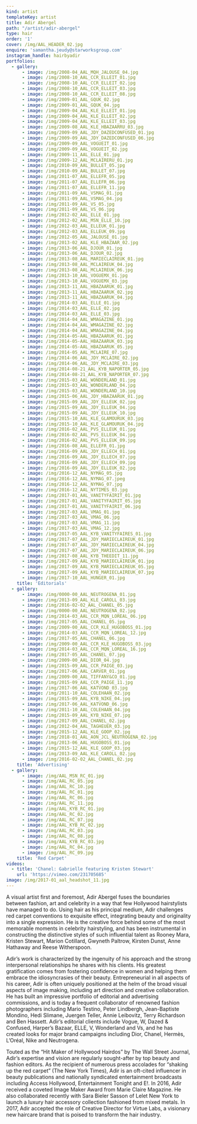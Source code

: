 ```yaml
---
kind: artist
templateKey: artist
title: Adir Abergel
path: "/artist/adir-abergel"
type: hair
order: '1'
cover: /img/AAL_HEADER_02.jpg
enquire: 'samantha.jeudy@starworksgroup.com'
instagram_handle: hairbyadir
portfolios:
  - gallery:
      - image: /img/2008-04_AAL_MQH_JALOUSE_04.jpg
      - image: /img/2008-10_AAL_CCR_ELLEIT_01.jpg
      - image: /img/2008-10_AAL_CCR_ELLEIT_02.jpg
      - image: /img/2008-10_AAL_CCR_ELLEIT_03.jpg
      - image: /img/2008-10_AAL_CCR_ELLEIT_08.jpg
      - image: /img/2009-01_AAL_GQUK_02.jpg
      - image: /img/2009-01_AAL_GQUK_04.jpg
      - image: /img/2009-04_AAL_KLE_ELLEIT_01.jpg
      - image: /img/2009-04_AAL_KLE_ELLEIT_02.jpg
      - image: /img/2009-04_AAL_KLE_ELLEIT_03.jpg
      - image: /img/2009-08_AAL_KLE_HBAZAARRU_03.jpg
      - image: /img/2009-09_AAL_JDY_DAZEDCONFUSED_01.jpg
      - image: /img/2009-09_AAL_JDY_DAZEDCONFUSED_06.jpg
      - image: /img/2009-09_AAL_VOGUEIT_01.jpg
      - image: /img/2009-09_AAL_VOGUEIT_02.jpg
      - image: /img/2009-11_AAL_ELLE_01.jpg
      - image: /img/2009-12_AAL_MCLAIRERU_01.jpg
      - image: /img/2010-09_AAL_BULLET_05.jpg
      - image: /img/2010-09_AAL_BULLET_07.jpg
      - image: /img/2011-07_AAL_ELLEFR_05.jpg
      - image: /img/2011-07_AAL_ELLEFR_06.jpg
      - image: /img/2011-07_AAL_ELLEFR_11.jpg
      - image: /img/2011-09_AAL_VSMAG_01.jpg
      - image: /img/2011-09_AAL_VSMAG_04.jpg
      - image: /img/2011-09_AAL_VS_05.jpg
      - image: /img/2011-09_AAL_VS_06.jpg
      - image: /img/2012-02_AAL_ELLE_01.jpg
      - image: /img/2012-02_AAL_MSN_ELLE_10.jpg
      - image: /img/2012-03_AAL_ELLEUK_01.jpg
      - image: /img/2012-03_AAL_ELLEUK_09.jpg
      - image: /img/2012-05_AAL_JALOUSE_01.jpg
      - image: /img/2013-02_AAL_KLE_HBAZAAR_02.jpg
      - image: /img/2013-06_AAL_DJOUR_01.jpg
      - image: /img/2013-06_AAL_DJOUR_02.jpg
      - image: /img/2013-08_AAL_MARIECLAIREUK_01.jpg
      - image: /img/2013-08_AAL_MCLAIREUK_04.jpg
      - image: /img/2013-08_AAL_MCLAIREUK_06.jpg
      - image: /img/2013-10_AAL_VOGUEMX_01.jpg
      - image: /img/2013-10_AAL_VOGUEMX_03.jpg
      - image: /img/2013-11_AAL_HBAZAARUK_01.jpg
      - image: /img/2013-11_AAL_HBAZAARUK_02.jpg
      - image: /img/2013-11_AAL_HBAZAARUK_04.jpg
      - image: /img/2014-03_AAL_ELLE_01.jpg
      - image: /img/2014-03_AAL_ELLE_02.jpg
      - image: /img/2014-03_AAL_ELLE_03.jpg
      - image: /img/2014-04_AAL_WMAGAZINE_01.jpg
      - image: /img/2014-04_AAL_WMAGAZINE_02.jpg
      - image: /img/2014-04_AAL_WMAGAZINE_04.jpg
      - image: /img/2014-05-AAL_HBAZAARUK_01.jpg
      - image: /img/2014-05-AAL_HBAZAARUK_03.jpg
      - image: /img/2014-05-AAL_HBAZAARUK_05.jpg
      - image: /img/2014-05_AAL_MCLAIRE_07.jpg
      - image: /img/2014-06_AAL_JDY_MCLAIRE_02.jpg
      - image: /img/2014-06_AAL_JDY_MCLAIRE_03.jpg
      - image: /img/2014-08-21_AAL_KYB_NAPORTER_05.jpg
      - image: /img/2014-08-21_AAL_KYB_NAPORTER_07.jpg
      - image: /img/2015-03_AAL_WONDERLAND_01.jpg
      - image: /img/2015-03_AAL_WONDERLAND_04.jpg
      - image: /img/2015-03_AAL_WONDERLAND_10.jpg
      - image: /img/2015-06_AAL_JDY_HBAZAARUK_01.jpg
      - image: /img/2015-09_AAL_JDY_ELLEUK_02.jpg
      - image: /img/2015-09_AAL_JDY_ELLEUK_04.jpg
      - image: /img/2015-09_AAL_JDY_ELLEUK_10.jpg
      - image: /img/2015-10_AAL_KLE_GLAMOURUK_03.jpg
      - image: /img/2015-10_AAL_KLE_GLAMOURUK_04.jpg
      - image: /img/2016-02_AAL_PVS_ELLEUK_01.jpg
      - image: /img/2016-02_AAL_PVS_ELLEUK_04.jpg
      - image: /img/2016-02_AAL_PVS_ELLEUK_09.jpg
      - image: /img/2016-08_AAL_ELLEFR_01.jpg
      - image: /img/2016-09_AAL_JDY_ELLECH_01.jpg
      - image: /img/2016-09_AAL_JDY_ELLECH_07.jpg
      - image: /img/2016-09_AAL_JDY_ELLECH_09.jpg
      - image: /img/2016-09_AAL_JDY_ELLEUK_02.jpg
      - image: /img/2016-12_AAL_NYMAG_05.jpg
      - image: /img/2016-12_AAL_NYMAG_07.jpeg
      - image: /img/2016-12_AAL_NYMAG_07.jpg
      - image: /img/2016-12_AAL_NYTIMES_03.jpg
      - image: /img/2017-01_AAL_VANITYFAIRIT_01.jpg
      - image: /img/2017-01_AAL_VANITYFAIRIT_05.jpg
      - image: /img/2017-01_AAL_VANITYFAIRIT_06.jpg
      - image: /img/2017-03_AAL_VMAG_01.jpg
      - image: /img/2017-03_AAL_VMAG_06.jpg
      - image: /img/2017-03_AAL_VMAG_11.jpg
      - image: /img/2017-03_AAL_VMAG_12.jpg
      - image: /img/2017-05_AAL_KYB_VANITYFAIRES_01.jpg
      - image: /img/2017-07_AAL_JDY_MARIECLAIREUK_01.jpg
      - image: /img/2017-07_AAL_JDY_MARIECLAIREUK_04.jpg
      - image: /img/2017-07_AAL_JDY_MARIECLAIREUK_06.jpg
      - image: /img/2017-08_AAL_KYB_THEEDIT_11.jpg
      - image: /img/2017-09_AAL_KYB_MARIECLAIREUK_01.jpg
      - image: /img/2017-09_AAL_KYB_MARIECLAIREUK_05.jpg
      - image: /img/2017-09_AAL_KYB_MARIECLAIREUK_07.jpg
      - image: /img/2017-10_AAL_HUNGER_01.jpg
    title: 'Editorials'
  - gallery:
      - image: /img/0000-00_AAL_NEUTROGENA_01.jpg
      - image: /img/2013-09_AAL_KLE_CAROLL_03.jpg
      - image: /img/2016-02-02_AAL_CHANEL_05.jpg
      - image: /img/0000-00_AAL_NEUTROGENA_02.jpg
      - image: /img/2014-03_AAL_CCR_MQN_LOREAL_06.jpg
      - image: /img/2017-05_AAL_CHANEL_05.jpg
      - image: /img/2009-00_AAL_CCR_KLE_HUGOBOSS_01.jpg
      - image: /img/2014-03_AAL_CCR_MQN_LOREAL_12.jpg
      - image: /img/2017-05_AAL_CHANEL_06.jpg
      - image: /img/2009-00_AAL_CCR_KLE_HUGOBOSS_03.jpg
      - image: /img/2014-03_AAL_CCR_MQN_LOREAL_16.jpg
      - image: /img/2017-05_AAL_CHANEL_07.jpg
      - image: /img/2009-00_AAL_DIOR_04.jpg
      - image: /img/2015-09_AAL_CCR_PAIGE_03.jpg
      - image: /img/2017-06_AAL_CARVER_01.jpg
      - image: /img/2009-00_AAL_TIFFANY&CO_01.jpg
      - image: /img/2015-09_AAL_CCR_PAIGE_11.jpg
      - image: /img/2017-06_AAL_KATVOND_03.jpg
      - image: /img/2011-10_AAL_COLEHAAN_02.jpg
      - image: /img/2015-09_AAL_KYB_NIKE_04.jpg
      - image: /img/2017-06_AAL_KATVOND_06.jpg
      - image: /img/2011-10_AAL_COLEHAAN_04.jpg
      - image: /img/2015-09_AAL_KYB_NIKE_07.jpg
      - image: /img/2017-09_AAL_CHANEL_02.jpg
      - image: /img/2012-04_AAL_TAGHEUER_03.jpg
      - image: /img/2015-12_AAL_KLE_GOOP_02.jpg
      - image: /img/2018-01_AAL_AON_JCL_NEUTROGENA_02.jpg
      - image: /img/2013-06_AAL_HUGOBOSS_01.jpg
      - image: /img/2015-12_AAL_KLE_GOOP_03.jpg
      - image: /img/2013-09_AAL_KLE_CAROLL_02.jpg
      - image: /img/2016-02-02_AAL_CHANEL_02.jpg
    title: 'Advertising'
  - gallery:
      - image: /img/AAL_MSN_RC_01.jpg
      - image: /img/AAL_RC_05.jpg
      - image: /img/AAL_RC_10.jpg
      - image: /img/AAL_RC_01.jpg
      - image: /img/AAL_RC_06.jpg
      - image: /img/AAL_RC_11.jpg
      - image: /img/AAL_KYB_RC_01.jpg
      - image: /img/AAL_RC_02.jpg
      - image: /img/AAL_RC_07.jpg
      - image: /img/AAL_KYB_RC_02.jpg
      - image: /img/AAL_RC_03.jpg
      - image: /img/AAL_RC_08.jpg
      - image: /img/AAL_KYB_RC_03.jpg
      - image: /img/AAL_RC_04.jpg
      - image: /img/AAL_RC_09.jpg
    title: 'Red Carpet'
videos:
  - title: 'Chanel: Gabrielle featuring Kristen Stewart'
    url: 'https://vimeo.com/231705685'
image: /img/2017-01_aal_headshot_11.jpg
---
```

A visual artist first and foremost, Adir Abergel fuses the boundaries between fashion, art and celebrity in a way that few Hollywood hairstylists have managed to do. Using hair as his principal medium, Adir challenges red carpet conventions to exquisite effect, integrating beauty and originality into a single expression. He is the creative force behind some of the most memorable moments in celebrity hairstyling, and has been instrumental in constructing the distinctive styles of such influential talent as Rooney Mara, Kristen Stewart, Marion Cotillard, Gwyneth Paltrow, Kirsten Dunst, Anne Hathaway and Reese Witherspoon.

Adir’s work is characterized by the ingenuity of his approach and the strong interpersonal relationships he shares with his clients. His greatest gratification comes from fostering confidence in women and helping them embrace the idiosyncrasies of their beauty. Entrepreneurial in all aspects of his career, Adir is often uniquely positioned at the helm of the broad visual aspects of image making, including art direction and creative collaboration. He has built an impressive portfolio of editorial and advertising commissions, and is today a frequent collaborator of renowned fashion photographers including Mario Testino, Peter Lindbergh, Jean-Baptiste Mondino, Hedi Slimane, Juergen Teller, Annie Leibovitz, Terry Richardson and Ben Hassett. Adir’s editorial clients include Vogue, W, Dazed & Confused, Harper’s Bazaar, ELLE, V, Wonderland and Vs, and he has created looks for major brand campaigns including Dior, Chanel, Hermès, L’Oréal, Nike and Neutrogena.

Touted as the “Hit Maker of Hollywood Hairdos” by The Wall Street Journal, Adir’s expertise and vision are regularly sought-after by top beauty and fashion editors. As the recipient of numerous press accolades for “shaking up the red carpet” (The New York Times), Adir is an oft-cited influencer in beauty publications and nationally syndicated entertainment broadcasts including Access Hollywood, Entertainment Tonight and E!. In 2016, Adir received a coveted Image Maker Award from Marie Claire Magazine. He also collaborated recently with Sara Bieler Sasson of Lelet New York to launch a luxury hair accessory collection fashioned from mixed metals. In 2017, Adir accepted the role of Creative Director for Virtue Labs, a visionary new haircare brand that is poised to transform the hair industry.
